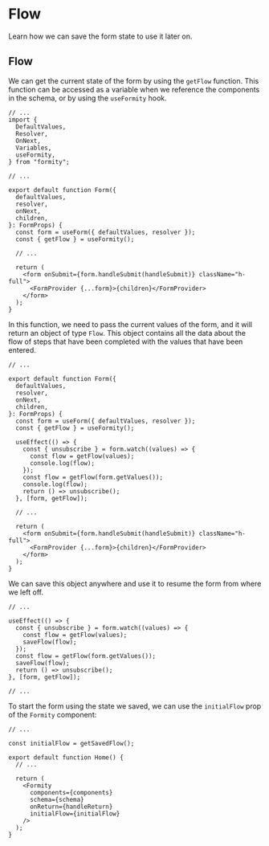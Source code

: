 # Flow

Learn how we can save the form state to use it later on.

## Flow

We can get the current state of the form by using the `getFlow` function. This function can be accessed as a variable when we reference the components in the schema, or by using the `useFormity` hook.

```tsx
// ...
import {
  DefaultValues,
  Resolver,
  OnNext,
  Variables,
  useFormity,
} from "formity";

// ...

export default function Form({
  defaultValues,
  resolver,
  onNext,
  children,
}: FormProps) {
  const form = useForm({ defaultValues, resolver });
  const { getFlow } = useFormity();

  // ...

  return (
    <form onSubmit={form.handleSubmit(handleSubmit)} className="h-full">
      <FormProvider {...form}>{children}</FormProvider>
    </form>
  );
}
```

In this function, we need to pass the current values of the form, and it will return an object of type `Flow`. This object contains all the data about the flow of steps that have been completed with the values that have been entered.

```tsx
// ...

export default function Form({
  defaultValues,
  resolver,
  onNext,
  children,
}: FormProps) {
  const form = useForm({ defaultValues, resolver });
  const { getFlow } = useFormity();

  useEffect(() => {
    const { unsubscribe } = form.watch((values) => {
      const flow = getFlow(values);
      console.log(flow);
    });
    const flow = getFlow(form.getValues());
    console.log(flow);
    return () => unsubscribe();
  }, [form, getFlow]);

  // ...

  return (
    <form onSubmit={form.handleSubmit(handleSubmit)} className="h-full">
      <FormProvider {...form}>{children}</FormProvider>
    </form>
  );
}
```

We can save this object anywhere and use it to resume the form from where we left off.

```tsx
// ...

useEffect(() => {
  const { unsubscribe } = form.watch((values) => {
    const flow = getFlow(values);
    saveFlow(flow);
  });
  const flow = getFlow(form.getValues());
  saveFlow(flow);
  return () => unsubscribe();
}, [form, getFlow]);

// ...
```

To start the form using the state we saved, we can use the `initialFlow` prop of the `Formity` component:

```tsx
// ...

const initialFlow = getSavedFlow();

export default function Home() {
  // ...

  return (
    <Formity
      components={components}
      schema={schema}
      onReturn={handleReturn}
      initialFlow={initialFlow}
    />
  );
}
```
